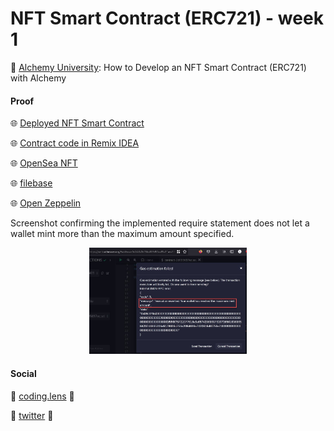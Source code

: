 #  NFT Smart Contract (ERC721) - week 1

:book: [Alchemy University](https://docs.alchemy.com/docs/1-how-to-develop-an-nft-smart-contract-erc721-with-alchemy): How to Develop an NFT Smart Contract (ERC721) with Alchemy

#### Proof

:globe_with_meridians: [Deployed NFT Smart Contract](https://goerli.etherscan.io/address/0x3B6DD7145CF84633f791EF192CF86A2B70A2e02E)

:globe_with_meridians: [Contract code in Remix IDEA](https://remix.ethereum.org/)

:globe_with_meridians: [OpenSea NFT](https://testnets.opensea.io/assets/goerli/0x0ae822ac5206ccc1b42a61b9e3552591500cfbb7/7)

:globe_with_meridians: [filebase](https://filebase.com/)

:globe_with_meridians: [Open Zeppelin](https://docs.openzeppelin.com/contracts/4.x/wizard)

Screenshot confirming the implemented require statement does not let a wallet mint more than the maximum amount specified.

<p align="center">
<img src="images/proof.png" width="50%" height="50%" />
</p>


#### Social

:herb: [coding.lens](https://lenster.xyz/u/mxmxgbd.lens) :herb:

:herb: [twitter](https://twitter.com/mxmxgbd) :herb: